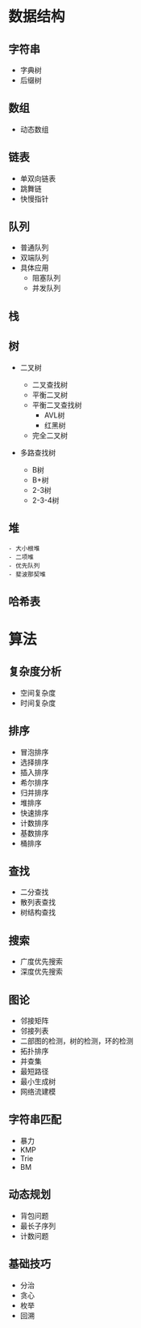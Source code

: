 # 数据结构
## 字符串
- 字典树
- 后缀树

## 数组
- 动态数组

## 链表
- 单双向链表
- 跳舞链
- 快慢指针

## 队列
- 普通队列
- 双端队列
- 具体应用
    - 阻塞队列
    - 并发队列

## 栈

## 树
- 二叉树
    - 二叉查找树
    - 平衡二叉树
    - 平衡二叉查找树
        - AVL树
        - 红黑树
    - 完全二叉树 

- 多路查找树
    - B树
    - B+树
    - 2-3树
    - 2-3-4树

## 堆
    - 大小根堆
    - 二项堆
    - 优先队列
    - 斐波那契堆

## 哈希表





# 算法

## 复杂度分析
- 空间复杂度
- 时间复杂度

## 排序
- 冒泡排序
- 选择排序
- 插入排序
- 希尔排序
- 归并排序
- 堆排序
- 快速排序
- 计数排序
- 基数排序
- 桶排序

## 查找

- 二分查找
- 散列表查找
- 树结构查找

## 搜索

- 广度优先搜索
- 深度优先搜索

## 图论
- 邻接矩阵
- 邻接列表
- 二部图的检测，树的检测，环的检测
- 拓扑排序
- 并查集
- 最短路径
- 最小生成树
- 网络流建模

## 字符串匹配
- 暴力
- KMP
- Trie
- BM

## 动态规划
- 背包问题
- 最长子序列
- 计数问题

## 基础技巧
- 分治
- 贪心
- 枚举
- 回溯
